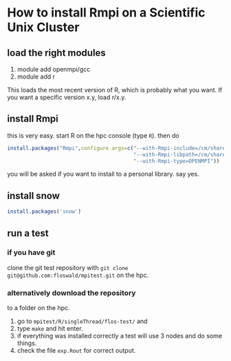 

# How to install Rmpi on a Scientific Unix Cluster


## load the right modules

1. module add openmpi/gcc
2. module add r

This loads the most recent version of R, which is probably what you want. If you want a specific version x.y, load r/x.y.

## install Rmpi

this is very easy. start R on the hpc console (type `R`). then do

```r
install.packages("Rmpi",configure.args=c("--with-Rmpi-include=/cm/shared/apps/openmpi/gcc/64/1.4.5/include",
                                         "--with-Rmpi-libpath=/cm/shared/apps/openmpi/gcc/64/1.4.5/lib64",
                                         "--with-Rmpi-type=OPENMPI"))
```

you will be asked if you want to install to a personal library. say yes.

## install snow

```r
install.packages('snow')
```

## run a test

### if you have git

clone the git test repository with `git clone git@github.com:floswald/mpitest.git` on the hpc. 

### alternatively download the repository

to a folder on the hpc. 

1. go to `mpitest/R/singleThread/flos-test/` and 
2. type `make` and hit enter. 
3. if everything was installed correctly a test will use 3 nodes and do some things. 
4. check the file `exp.Rout` for correct output.
